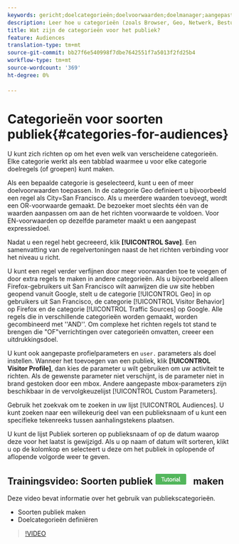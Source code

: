 ```yaml
---
keywords: gericht;doelcategorieën;doelvoorwaarden;doelmanager;aangepaste profielparameters;bezoekersprofiel;profiel;aangepaste gebruikersparameters;doelregels
description: Leer hoe u categorieën (zoals Browser, Geo, Netwerk, Besturingssysteem, Bezoekersprofiel) kunt gebruiken om inhoud als doel in te stellen.
title: Wat zijn de categorieën voor het publiek?
feature: Audiences
translation-type: tm+mt
source-git-commit: bb27f6e540998f7dbe7642551f7a5013f2fd25b4
workflow-type: tm+mt
source-wordcount: '369'
ht-degree: 0%

---
```



# Categorieën voor soorten publiek{#categories-for-audiences}

U kunt zich richten op om het even welk van verscheidene categorieën. Elke categorie werkt als een tabblad waarmee u voor elke categorie doelregels (of groepen) kunt maken.

Als een bepaalde categorie is geselecteerd, kunt u een of meer doelvoorwaarden toepassen. In de categorie Geo definieert u bijvoorbeeld een regel als City=San Francisco. Als u meerdere waarden toevoegt, wordt een OR-voorwaarde gemaakt. De bezoeker moet slechts één van de waarden aanpassen om aan de het richten voorwaarde te voldoen. Voor EN-voorwaarden op dezelfde parameter maakt u een aangepast expressiedoel.

Nadat u een regel hebt gecreeerd, klik **[!UICONTROL Save]**. Een samenvatting van de regelvertoningen naast de het richten verbinding voor het niveau u richt.

U kunt een regel verder verfijnen door meer voorwaarden toe te voegen of door extra regels te maken in andere categorieën. Als u bijvoorbeeld alleen Firefox-gebruikers uit San Francisco wilt aanwijzen die uw site hebben geopend vanuit Google, stelt u de categorie [!UICONTROL Geo] in op gebruikers uit San Francisco, de categorie [!UICONTROL Visitor Behavior] op Firefox en de categorie [!UICONTROL Traffic Sources] op Google. Alle regels die in verschillende categorieën worden gemaakt, worden gecombineerd met &#39;&#39;AND&#39;&#39;. Om complexe het richten regels tot stand te brengen die &quot;OF&quot;verrichtingen over categorieën omvatten, creeer een uitdrukkingsdoel.

U kunt ook aangepaste profielparameters en `user.` parameters als doel instellen. Wanneer het toevoegen van een publiek, klik **[!UICONTROL Visitor Profile]**, dan kies de parameter u wilt gebruiken om uw activiteit te richten. Als de gewenste parameter niet verschijnt, is de parameter niet in brand gestoken door een mbox. Andere aangepaste mbox-parameters zijn beschikbaar in de vervolgkeuzelijst [!UICONTROL Custom Parameters].

Gebruik het zoekvak om te zoeken in uw lijst [!UICONTROL Audiences]. U kunt zoeken naar een willekeurig deel van een publieksnaam of u kunt een specifieke tekenreeks tussen aanhalingstekens plaatsen.

U kunt de lijst Publiek sorteren op publieksnaam of op de datum waarop deze voor het laatst is gewijzigd. Als u op naam of datum wilt sorteren, klikt u op de kolomkop en selecteert u deze om het publiek in oplopende of aflopende volgorde weer te geven.

## Trainingsvideo: Soorten publiek ![Zelfstudie-badge](/help/assets/tutorial.png) maken

Deze video bevat informatie over het gebruik van publiekscategorieën.

* Soorten publiek maken
* Doelcategorieën definiëren

>[!VIDEO](https://video.tv.adobe.com/v/17392)